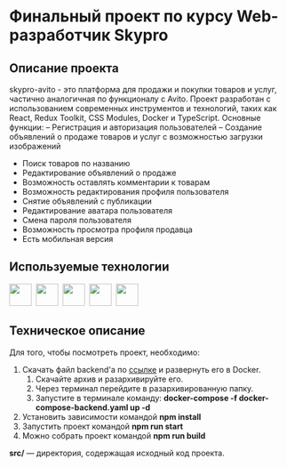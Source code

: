# Финальный проект по курсу Web-разработчик Skypro

## Описание проекта
skypro-avito - это платформа для продажи и покупки товаров и услуг, частично аналогичная по функционалу с Avito. Проект разработан с использованием современных инструментов и технологий, таких как React, Redux Toolkit, CSS Modules, Docker и TypeScript.
Основные функции:
– Регистрация и авторизация пользователей
– Создание объявлений о продаже товаров и услуг с возможностью загрузки изображений
- Поиск товаров по названию
- Редактирование объявлений о продаже
- Возможность оставлять комментарии к товарам
- Возможность редактирования профиля пользователя
- Снятие объявлений с публикации
- Редактирование аватара пользователя
- Смена пароля пользователя
- Возможность просмотра профиля продавца
- Есть мобильная версия
  
## Используемые технологии
<div>
  <img src="https://cdn.jsdelivr.net/gh/devicons/devicon/icons/css3/css3-original.svg" width="40" height="40"/>&nbsp;
  <img src="https://cdn.jsdelivr.net/gh/devicons/devicon/icons/react/react-original-wordmark.svg" width="40" height="40"/>&nbsp;   
  <img src="https://cdn.jsdelivr.net/gh/devicons/devicon/icons/typescript/typescript-original.svg" width="40" height="40"/>&nbsp;  
  <img src="https://cdn.jsdelivr.net/gh/devicons/devicon/icons/redux/redux-original.svg" width="40" height="40"/>&nbsp;     
  <img src="https://cdn.jsdelivr.net/gh/devicons/devicon/icons/docker/docker-plain-wordmark.svg" width="40" height="40"/>&nbsp;  
</div>

## Техническое описание
Для того, чтобы посмотреть проект, необходимо:  
1. Скачать файл backend'a по [ссылке](https://drive.google.com/file/d/1pFE-NRANTsWmQwTyURjHXuECMmoKCFjO/view) и развернуть его в Docker.
   1. Скачайте архив и разархивируйте его.
   2. Через терминал перейдите в разархивированную папку.
   3. Запустите в терминале команду: __docker-compose -f docker-compose-backend.yaml up -d__
3. Установить зависимости командой __npm install__
4. Запустить проект командой __npm run start__
5. Можно собрать проект командой __npm run build__

__src/__ — директория, содержащая исходный код проекта.
